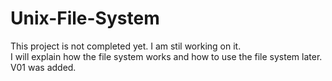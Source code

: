 # Unix-File-System
This project is not completed yet. I am stil working on it. <br/> 
I will explain how the file system works and how to use the file system later. <br/>
V01 was added.